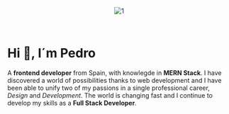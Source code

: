 <p align="center">
<img src="https://i.ibb.co/T0hT5jr/1.jpg" alt="1" border="0">
</p>
<p align="center">&nbsp;</p>

# Hi :wave:, I´m Pedro

A **frontend developer** from Spain, with knowlegde in **MERN Stack**. I have discovered a world of possibilities thanks to web development and I have been able to unify two of my passions in a single professional career, *Design* and *Development*. The world is changing fast and I continue to develop my skills as a **Full Stack Developer**.
